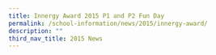 ```yaml
---
title: Innergy Award 2015 P1 and P2 Fun Day
permalink: /school-information/news/2015/innergy-award/
description: ""
third_nav_title: 2015 News
---
```

